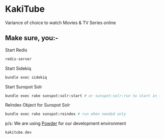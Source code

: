 # KakiTube

Variance of choice to watch Movies & TV Series online

## Make sure, you:-

Start Redis

```bash
redis-server
```

Start Sidekiq

```bash
bundle exec sidekiq
```

Start Sunspot Solr

```bash
bundle exec rake sunspot:solr:start # or sunspot:solr:run to start in foreground
```

ReIndex Object for Sunspot Solr

```bash
bundle exec rake sunspot:reindex # run when needed only
```

p/s: We are using [Powder](pow.cx/manual.html) for our development environment

```bash
kakitube.dev
```
